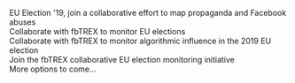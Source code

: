 EU Election '19, join a collaborative effort to map propaganda and Facebook abuses\
Collaborate with fbTREX to monitor EU elections\
Collaborate with fbTREX to monitor algorithmic influence in the 2019 EU election\
Join the fbTREX collaborative EU election monitoring initiative\
More options to come...
